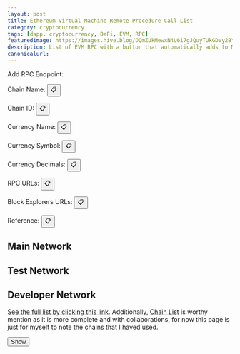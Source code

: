 ```yaml
---
layout: post
title: Ethereum Virtual Machine Remote Procedure Call List
category: cryptocurrency
tags: [dapp, cryptocurrency, DeFi, EVM, RPC]
featuredimage: https://images.hive.blog/DQmZUkMewxN4U6i7gJQuyTUkGDVy2BY45mraGnBUQuxorv6/evm-rpc-list.png
description: List of EVM RPC with a button that automatically adds to Metamask written in JavaScript, JSON and Ethereum JS or Web3.
canonicalurl: 
---
```

<div>
    <p>Add RPC Endpoint: <span id="add_rpc_endpoint"></span></p>
    <p>Chain Name: <span id="chain_name"></span> <button onclick="copy_innertext_by_id_clipboard('chain_name')">&#128203;</button></p>
    <p>Chain ID: <span id="chain_id"></span> <button onclick="copy_innertext_by_id_clipboard('chain_id')">&#128203;</button></p>
    <p>Currency Name: <span id="currency_name"></span> <button onclick="copy_innertext_by_id_clipboard('currency_name')">&#128203;</button></p>
    <p>Currency Symbol: <span id="currency_symbol"></span> <button onclick="copy_innertext_by_id_clipboard('currency_symbol')">&#128203;</button></p>
    <p>Currency Decimals: <span id="currency_decimals"></span> <button onclick="copy_innertext_by_id_clipboard('currency_decimals')">&#128203;</button></p>
    <p>RPC URLs: <span id="rpc_urls"></span> <button onclick="copy_innertext_by_id_clipboard('rpc_urls')">&#128203;</button></p>
    <p>Block Explorers URLs: <span id="block_explorers_urls"></span> <button onclick="copy_innertext_by_id_clipboard('block_explorers_urls')">&#128203;</button></p>
    <p>Reference: <span id="reference"></span> <button onclick="copy_innertext_by_id_clipboard('reference')">&#128203;</button></p>
</div>
<div id="mainnet">
    <h2>Main Network</h2>
</div>
<div id="testnet">
    <h2>Test Network</h2>
</div>
<div id="devnet">
    <h2>Developer Network</h2>
</div>
<p><a href="{{ site.url }}/2022/03/28/evmrpclist-table">See the full list by clicking this link</a>. Additionally, <a href="https://chainlist.org/">Chain List</a> is worthy mention as it is more complete and with collaborations, for now this page is just for myself to note the chains that I haved used.</p>
<button onclick="show_chains()">Show</button>
<script>
    const evmrpcjson = new XMLHttpRequest();
    let chains;
    const mainnet_list = document.getElementById("mainnet");
    const testnet_list = document.getElementById("testnet");
    const devnet_list = document.getElementById("devnet");
    evmrpcjson.onload = function() {
        chains = JSON.parse(this.responseText);
        for (const chain in chains.mainnet) {
            if (chains.mainnet.hasOwnProperty.call(chains.mainnet, chain)) {
                mainnet_list.innerHTML += `<button class="button"><img class="icon" style="max-height: 1.5em; cursor: pointer;" onclick="show_chains('mainnet', '`+chain+`')" src="`+chains.mainnet[chain]["params"][0]["iconUrls"][0]+`" onerror="this.onerror=null;this.src='`+chains.devnet[chain]["params"][0]["iconUrls"][1]+`';" alt="`+chains.mainnet[chain]["params"][0]["chainName"]+`" /></button>`
            }
        }
        for (const chain in chains.testnet) {
            if (chains.testnet.hasOwnProperty.call(chains.testnet, chain)) {
                testnet_list.innerHTML += `<button class="button"><img class="icon" style="max-height: 1.5em; cursor: pointer;" onclick="show_chains('testnet', '`+chain+`')" src="`+chains.testnet[chain]["params"][0]["iconUrls"][0]+`" onerror="this.onerror=null;this.src='`+chains.devnet[chain]["params"][0]["iconUrls"][1]+`';" alt="`+chains.testnet[chain]["params"][0]["chainName"]+`" /></button>`
            }
        }
        for (const chain in chains.devnet) {
            if (chains.devnet.hasOwnProperty.call(chains.devnet, chain)) {
                devnet_list.innerHTML += `<button class="button"><img class="icon" style="max-height: 1.5em; cursor: pointer;" onclick="show_chains('devnet', '`+chain+`')" src="`+chains.devnet[chain]["params"][0]["iconUrls"][0]+`" onerror="this.onerror=null;this.src='`+chains.devnet[chain]["params"][0]["iconUrls"][1]+`';" alt="`+chains.devnet[chain]["params"][0]["chainName"]+`" /></button>`
            }
        }
    }
    evmrpcjson.open("GET", "{{ '/assets/json/evmrpc.json' | relative_url }}");
    evmrpcjson.send();

    function show_chains(net, chain) {
        document.getElementById("add_rpc_endpoint").innerHTML = `<button id="add_rpc_endpoint_button"><img class="icon" style="max-height: 1.5em;" src="{{ /assets/images/icon/crypto/metamask-fox.svg | relative_url }}" onerror="this.onerror=null;this.src='https://upload.wikimedia.org/wikipedia/commons/3/36/MetaMask_Fox.svg';"/></button>`;
        document.getElementById("add_rpc_endpoint_button").addEventListener("click", function() {
            ethereum_request_input(chains[net][chain]["method"], chains[net][chain]["params"]);
        });
        document.getElementById("chain_name").innerHTML = chains[net][chain]["params"][0]["chainName"];
        document.getElementById("chain_id").innerHTML = chains[net][chain]["params"][0]["chainId"];
        document.getElementById("currency_name").innerHTML = chains[net][chain]["params"][0]["nativeCurrency"]["name"];
        document.getElementById("currency_symbol").innerHTML = chains[net][chain]["params"][0]["nativeCurrency"]["symbol"];
        document.getElementById("currency_decimals").innerHTML = chains[net][chain]["params"][0]["nativeCurrency"]["decimals"];
        document.getElementById("rpc_urls").innerHTML = "";
        chains[net][chain]["params"][0]["rpcUrls"].forEach(element => {
            if(document.getElementById("rpc_urls").innerHTML == ""){
                document.getElementById("rpc_urls").innerHTML += `<a href="`+element+`">`+element+`</a>`;
            } else {
                document.getElementById("rpc_urls").innerHTML += `, <a href="`+element+`">`+element+`</a>`;
            }
        });
        document.getElementById("block_explorers_urls").innerHTML = "";
        chains[net][chain]["params"][0]["blockExplorerUrls"].forEach(element => {
            if(document.getElementById("block_explorers_urls").innerHTML == ""){
                document.getElementById("block_explorers_urls").innerHTML += `<a href="`+element+`">`+element+`</a>`;
            } else {
                document.getElementById("block_explorers_urls").innerHTML += `, <a href="`+element+`">`+element+`</a>`;
            }
        });
        document.getElementById("reference").innerHTML = `<a href="`+chains[net][chain]["reference"]+`">`+chains[net][chain]["reference"]+`</a>`;
    }
</script>